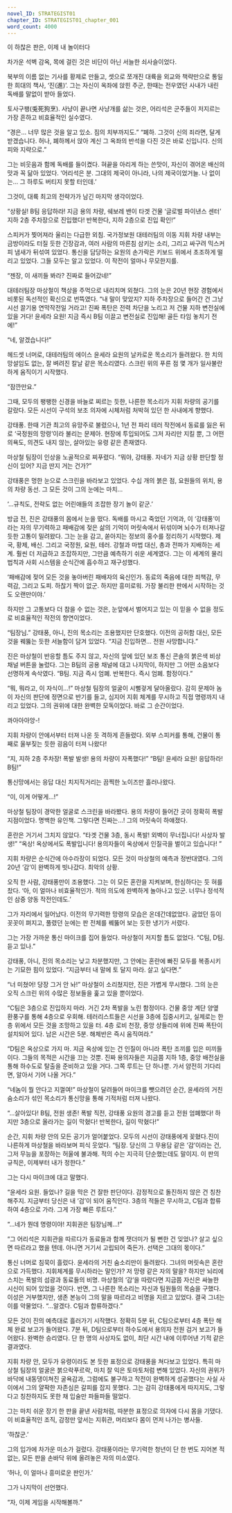 ```yaml
---
novel_ID: STRATEGIST01
chapter_ID: STRATEGIST01_chapter_001
word_count: 4000
---
```


이 하찮은 판은, 이제 내 놀이터다 

차가운 석벽 감옥, 목에 걸린 것은 비단이 아닌 서늘한 쇠사슬이었다.

북부의 이름 없는 기사를 황제로 만들고, 셋으로 쪼개진 대륙을 외교와 책략만으로 통일한 희대의 책사, ‘진(進)’. 그는 자신이 옥좌에 앉힌 주군, 한때는 전우였던 사내가 내린 독배를 말없이 받아 들었다.

토사구팽(兎死狗烹). 사냥이 끝나면 사냥개를 삶는 것은, 어리석은 군주들이 저지르는 가장 흔하고 비효율적인 실수였다.

“경은… 너무 많은 것을 알고 있소. 짐의 치부까지도.” “폐하. 그것이 신의 죄라면, 달게 받겠습니다. 허나, 폐하께서 앉아 계신 그 옥좌의 반석을 다진 것은 바로 신입니다. 신의 피와 지략으로.”

그는 비웃음과 함께 독배를 들이켰다. 혀끝을 아리게 하는 쓴맛이, 자신이 겪어온 배신의 맛과 꼭 닮아 있었다. ‘어리석은 분. 그대의 제국이 아니라, 나의 제국이었거늘. 나 없이는… 그 하루도 버티지 못할 터인데.’

그것이, 대륙 최고의 전략가가 남긴 마지막 생각이었다.

“상황실! B팀 응답하라! 지금 용의 차량, 쉐보레 밴이 타겟 건물 ‘글로벌 파이낸스 센터’ 지하 2층 주차장으로 진입했다! 반복한다, 지하 2층으로 진입 확인!”

스피커가 찢어져라 울리는 다급한 외침. 국가정보원 대테러팀의 이동 지휘 차량 내부는 금방이라도 터질 듯한 긴장감과, 여러 사람의 마른침 삼키는 소리, 그리고 싸구려 믹스커피 냄새가 뒤섞여 있었다. 통신을 담당하는 요원의 손가락은 키보드 위에서 초조하게 떨리고 있었다. 그들 모두는 알고 있었다. 이 작전이 얼마나 무모한지를.

“젠장, 이 새끼들 봐라? 진짜로 들어갔네!”

대테러팀장 마상철이 책상을 주먹으로 내리치며 외쳤다. 그의 눈은 20년 현장 경험에서 비롯된 독선적인 확신으로 번뜩였다. “내 말이 맞았지? 지하 주차장으로 들어간 건 그냥 시선 끌기용 연막작전일 거라고! 진짜 폭탄은 전력 차단을 노리고 저 건물 지하 변전실에 있을 거다! 윤세라 요원! 지금 즉시 B팀 이끌고 변전실로 진입해! 골든 타임 놓치기 전에!”

“네, 알겠습니다!”

헤드셋 너머로, 대테러팀의 에이스 윤세라 요원의 날카로운 목소리가 들려왔다. 한 치의 망설임도 없는, 잘 벼려진 칼날 같은 목소리였다. 스크린 위의 푸른 점 몇 개가 일사불란하게 움직이기 시작했다.

“잠깐만요.”

그때, 모두의 팽팽한 신경을 바늘로 찌르는 듯한, 나른한 목소리가 지휘 차량의 공기를 갈랐다. 모든 시선이 구석의 보조 의자에 시체처럼 처박혀 있던 한 사내에게 향했다.

강태풍. 한때 기관 최고의 유망주로 불렸으나, 1년 전 파리 테러 작전에서 동료를 잃은 뒤로 ‘국정원의 망령’이라 불리는 문제아. 현장에 투입되어도 그저 자리만 지킬 뿐, 그 어떤 의욕도, 의견도 내지 않는, 살아있는 유령 같은 존재였다.

마상철 팀장이 인상을 노골적으로 찌푸렸다. “뭐야, 강태풍. 자네가 지금 상황 판단할 정신이 있어? 지금 딴지 거는 건가?”

강태풍은 멍한 눈으로 스크린을 바라보고 있었다. 수십 개의 붉은 점, 요원들의 위치, 용의 차량 동선. 그 모든 것이 그의 눈에는 마치…

‘…규칙도, 전략도 없는 어린애들의 조잡한 장기 놀이 같군.’

방금 전, 진은 강태풍의 몸에서 눈을 떴다. 독배를 마시고 죽었던 기억과, 이 ‘강태풍’이라는 자의 무기력하고 패배감에 젖은 삶의 기억이 머릿속에서 뒤섞이며 뇌수가 터져나갈 듯한 고통이 밀려왔다. 그는 눈을 감고, 쏟아지는 정보의 홍수를 정리하기 시작했다. 제국, 황제, 배신. 그리고 국정원, 요원, 테러. 강철과 마법 대신, 총과 전파가 지배하는 세계. 훨씬 더 저급하고 조잡하지만, 그만큼 예측하기 쉬운 세계였다. 그는 이 세계의 물리법칙과 사회 시스템을 순식간에 흡수하고 재구성했다.

‘패배감에 젖어 모든 것을 놓아버린 패배자의 육신인가. 동료의 죽음에 대한 죄책감, 무력감, 그리고 도피. 하찮기 짝이 없군. 하지만 흥미로워. 가장 불리한 판에서 시작하는 것도 오랜만이야.’

하지만 그 고통보다 더 참을 수 없는 것은, 눈앞에서 벌어지고 있는 이 믿을 수 없을 정도로 비효율적인 작전의 향연이었다.

“팀장님.” 강태풍, 아니, 진의 목소리는 조용했지만 단호했다. 이전의 공허함 대신, 모든 것을 꿰뚫는 듯한 서늘함이 담겨 있었다. “지금 진입하면… 전원 사망합니다.”

진은 마상철이 반응할 틈도 주지 않고, 자신의 앞에 있던 보조 통신 콘솔의 붉은색 비상 채널 버튼을 눌렀다. 그는 B팀의 공용 채널에 대고 나지막이, 하지만 그 어떤 소음보다 선명하게 속삭였다. “B팀. 지금 즉시 엄폐. 반복한다. 즉시 엄폐. 함정이다.”

“뭐, 뭐라고, 이 자식이…!” 마상철 팀장의 얼굴이 시뻘겋게 달아올랐다. 감히 문제아 놈이 자신의 판단에 정면으로 반기를 들고, 심지어 지휘 체계를 무시하고 직접 명령까지 내리고 있었다. 그의 권위에 대한 완벽한 모독이었다. 바로 그 순간이었다.

콰아아아앙-!

지휘 차량이 안에서부터 터져 나온 듯 격하게 흔들렸다. 외부 스피커를 통해, 건물이 통째로 울부짖는 듯한 굉음이 터져 나왔다!

“지, 지하 2층 주차장! 폭발 발생! 용의 차량이 자폭했다!” “B팀! 윤세라 요원! 응답하라! B팀!”

통신망에서는 응답 대신 치지직거리는 끔찍한 노이즈만 흘러나왔다.

“이, 이게 어떻게…!”

마상철 팀장이 경악한 얼굴로 스크린을 바라봤다. 용의 차량이 들어간 곳이 정확히 폭발 지점이었다. 명백한 유인책. 그렇다면 진짜는…! 그의 머릿속이 하얘졌다.

혼란은 거기서 그치지 않았다. “타겟 건물 3층, 동시 폭발! 외벽이 무너집니다! 사상자 발생!” “옥상! 옥상에서도 폭발입니다! 용의자들이 옥상에서 인질극을 벌이고 있습니다! ”

지휘 차량은 순식간에 아수라장이 되었다. 모든 것이 마상철의 예측과 정반대였다. 그의 20년 ‘감’이 완벽하게 빗나갔다. 최악의 상황.

오직 한 사람, 강태풍만이 조용했다. 그는 이 모든 혼란을 지켜보며, 한심하다는 듯 혀를 찼다. ‘아, 이 얼마나 비효율적인가. 적의 의도에 완벽하게 놀아나고 있군. 너무나 정석적인 삼중 양동 작전인데도.’

그가 자리에서 일어났다. 이전의 무기력한 망령의 모습은 온데간데없었다. 굽었던 등이 꼿꼿이 펴지고, 풀렸던 눈에는 판 전체를 꿰뚫어 보는 듯한 냉기가 서렸다.

그는 가장 가까운 통신 마이크를 집어 들었다. 마상철이 저지할 틈도 없었다. “C팀, D팀. 듣고 있나.”

강태풍, 아니, 진의 목소리는 낮고 차분했지만, 그 안에는 혼란에 빠진 모두를 복종시키는 기묘한 힘이 있었다. “지금부터 내 말에 토 달지 마라. 살고 싶다면.”

“너 미쳤어! 당장 그거 안 놔!” 마상철이 소리쳤지만, 진은 가볍게 무시했다. 그의 눈은 오직 스크린 위의 수많은 정보들을 훑고 있을 뿐이었다.

“C팀은 3층으로 진입하지 마라. 거긴 2차 폭발을 노린 함정이다. 건물 중앙 계단 양옆 환풍구를 통해 4층으로 우회해. 테러리스트들은 시선을 3층에 집중시키고, 실제로는 한 층 위에서 모든 것을 조망하고 있을 터. 4층 로비 천장, 중앙 샹들리에 위에 진짜 폭탄이 설치되어 있다. 남은 시간은 5분. 해체반은 즉시 움직여라.”

“D팀은 옥상으로 가지 마. 지금 옥상에 있는 건 인질이 아니라 폭탄 조끼를 입은 미끼들이다. 그들의 목적은 시간을 끄는 것뿐. 진짜 용의자들은 지금쯤 지하 1층, 중앙 배전실을 통해 하수도로 탈출을 준비하고 있을 거다. 그쪽 루트는 단 하나뿐. 가서 얌전히 기다리면, 알아서 기어 나올 거다.”

“네놈이 뭘 안다고 지껄여!” 마상철이 달려들어 마이크를 뺏으려던 순간, 윤세라의 거친 숨소리가 섞인 목소리가 통신망을 통해 기적처럼 터져 나왔다.

“…살아있다! B팀, 전원 생존! 폭발 직전, 강태풍 요원의 경고를 듣고 전원 엄폐했다! 하지만 3층으로 올라가는 길이 막혔다! 반복한다, 길이 막혔다!”

순간, 지휘 차량 안의 모든 공기가 얼어붙었다. 모두의 시선이 강태풍에게 꽂혔다.진이 나른하게 마상철을 바라보며 피식 웃었다. “팀장. 당신의 그 무용담 같은 ‘감’이라는 건, 그저 무능을 포장하는 허울에 불과해. 적의 수는 지극히 단순했는데도 말이지. 이 판의 규칙은, 이제부터 내가 정한다.”

그는 다시 마이크에 대고 말했다.

 “윤세라 요원. 들었나? 길을 막은 건 잘한 판단이다. 감정적으로 돌진하지 않은 건 칭찬해주지. 지금부터 당신은 내 ‘검’이 되어 움직인다. 3층의 적들은 무시하고, C팀과 합류하여 4층으로 가라. 그게 가장 빠른 루트다.”

 “…네가 뭔데 명령이야! 지휘권은 팀장님께…!” 

“그 어리석은 지휘관을 따르다가 동료들과 함께 잿더미가 될 뻔한 건 잊었나? 살고 싶으면 따르라고 했을 텐데. 아니면 거기서 고립되어 죽든가. 선택은 그대의 몫이다.”

통신 너머로 침묵이 흘렀다. 윤세라의 거친 숨소리만이 들려왔다. 그녀의 머릿속은 혼란으로 가득했다. 지휘체계를 무시하라는 말인가? 저 망령 같은 자의 말을? 하지만 뇌리에 스치는 폭발의 섬광과 동료들의 비명. 마상철의 ‘감’을 따랐다면 지금쯤 자신은 싸늘한 시신이 되어 있었을 것이다. 반면, 그 나른한 목소리는 자신과 팀원들의 목숨을 구했다. 이성은 거부했지만, 생존 본능이 그의 말을 따르라고 비명을 지르고 있었다. 결국 그녀는 이를 악물었다. “…알겠다. C팀과 합류하겠다.”

모든 것이 진의 예측대로 흘러가기 시작했다. 정확히 5분 뒤, C팀으로부터 4층 폭탄 해체 완료 보고가 들어왔다. 7분 뒤, D팀으로부터 하수도에서 용의자 전원 검거 보고가 들어왔다. 완벽한 승리였다. 단 한 명의 사상자도 없이, 최단 시간 내에 이루어낸 기적 같은 결과였다.

지휘 차량 안, 모두가 유령이라도 본 듯한 표정으로 강태풍을 쳐다보고 있었다. 특히 마상철 팀장의 얼굴은 붉으락푸르락, 마치 잘 익은 토마토처럼 변해 있었다. 자신의 권위가 바닥에 내동댕이쳐진 굴욕감과, 그럼에도 불구하고 작전이 완벽하게 성공했다는 사실 사이에서 그의 얄팍한 자존심은 갈피를 잡지 못했다. 그는 감히 강태풍에게 따지지도, 그렇다고 칭찬하지도 못한 채 입술만 파들파들 떨었다.

그는 마치 쉬운 장기 한 판을 끝낸 사람처럼, 따분한 표정으로 의자에 다시 몸을 기댔다. 이 비효율적인 조직, 감정만 앞서는 지휘관, 머리보다 몸이 먼저 나가는 병사들.

‘하찮군.’

그의 입가에 차가운 미소가 걸렸다. 강태풍이라는 무기력한 청년이 단 한 번도 지어본 적 없는, 모든 판을 손바닥 위에 올려놓은 자의 미소였다.

‘허나, 이 얼마나 흥미로운 판인가.’

그가 나지막이 선언했다.

“자, 이제 게임을 시작해볼까.”